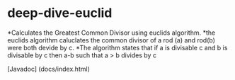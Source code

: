 # deep-dive-euclid
*Calculates the Greatest Common Divisor using euclids algorithm.
*the euclids algorithm caluclates the common divisor of a rod (a) and rod(b) were both devide by c.
*The algorithm states that  if a is divisable c and b is divisable by c then a-b such that a > b divides by c

[Javadoc] (docs/index.html)
